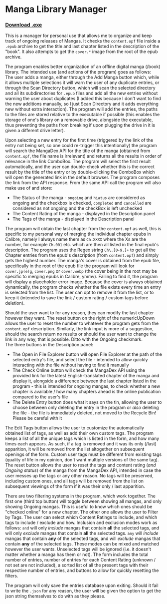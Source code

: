 # Manga Library Manager
### [Download .exe](https://github.com/ErisLoona/Manga-Library-Manager/releases/tag/v1.5)
This is a manager for personal use that allows me to organize and keep track of ongoing releases of Mangas. It checks the `content.opf` file inside a `.epub` archive to get the title and last chapter listed in the description of the "book". It also attempts to get the `cover.*` image from the root of the epub archive.<br />

The program enables better organization of an offline digital manga (/book) library. The intended use (and actions of the program) goes as follows:<br />
The user adds a manga, either through the Add Manga button which, while it allows multiple selections it will warn the user of any duplicate entries, or through the Scan Directory button, which will scan the selected directory and all its subdirectories for `.epub` files and add all the new entries without warning the user about duplicates (I added this because I don't want to find the new additions manually, so I just Scan Directory and it adds everything new without extra interaction). The program will add the entries, the paths to the files are stored relative to the executable if possible (this enables the storage of one's library on a removable drive, alongside the executable, thus preventing the paths from breaking if upon plugging the drive in it is given a different drive letter).<br />

Upon selecting a new entry for the first time (triggered by the link of the entry not being set, so one could re-trigger this intentionally) the program will search the MangaDex API for the title of the manga (obtained from `content.opf`, the file name is irrelevant) and returns all the results in order of relevance in the link ComboBox. The program will select the first result automatically, and the user can double-check whether this is the correct result by the title of the entry or by double-clicking the ComboBox which will open the generated link in the default browser. The program composes the link from the API response. From the same API call the program will also make use of and store:<br />

- The Status of the manga - `ongoing` and `hiatus` are considered as ongoing and the checkbox is checked, `completed` and `cancelled` are considered as not ongoing and the checkBox is left unchecked<br />
- The Content Rating of the manga - displayed in the Description panel<br />
- The Tags of the manga - displayed in the Description panel

The program will obtain the last chapter from the `content.opf` as well, this is specific to my personal way of merging the individual chapter epubs in Calibre, namely I always name them as `Ch.XXXX` where the Xs are the number, for example `Ch.001` etc. which are then all listed in the final epub's description. The program uses the Regex string `Ch\.[0-9.]+` to get all the Chapter entries from the epub's description (from `content.opf`) and simply gets the highest number. The manga's cover is obtained from the epub file, specifically in the root of the epub file the program will look for `cover.jp(e)g`, `cover.png` or `cover.webp` (the cover being in the root may be specific to merging epubs in Calibre, ymmv). Failing to find it, the program will display a placeholder error image. Because the cover is always obtained dynamically, the program checks whether the file exists every time an entry is selected from the list. The user can opt to remove it from the list, or to keep it (intended to save the link / custom rating / custom tags before deletion).<br />

Should the user want to for any reason, they can modify the last chapter however they want. The reset button on the right of the numericUpDown allows the user to reset the number to whatever the program gets from the `content.opf` description. Similarly, the link input is more of a suggestion, should the search return no results or should the user want to change the link in any way, that is possible. Ditto with the Ongoing checkmark.<br />
The three buttons in the Description panel:<br />
- The Open in File Explorer button will open File Explorer at the path of the selected entry's file, and select the file - intended to allow quickly interacting with the file without having to find it manually<br />
- The Check Online button will check the MangaDex API using the provided link for the latest English-translated chapter of the manga and display it, alongside a difference between the last chapter listed in the program - this is intended for ongoing mangas, to check whether a new chapter is available / how many chapters ahead is the online publication compared to the user's file<br />
- The Delete Entry button does what it says on the tin, allowing the user to choose between only deleting the entry in the program or *also* deleting the file - the file is immediately deleted, not moved to the Recycle Bin! Please be careful with it

The Edit Tags button allows the user to customize the automatically obtained list of tags, as well as add their own custom tags. The program keeps a list of all the unique tags which is listed in the form, and how many times each appears. As such, if a tag is removed and it was its only (/last) apparition, it will be removed from the list altogether on subsequent openings of the form. Custom user tags must be different from existing tags (quality of life in my opinion, don't want multiple versions of the same tag). The reset button allows the user to reset the tags and content rating (*and Ongoing status*) of the manga from the MangaDex API, intended in case the user messes up the tags or any other reason. No tags will be preserved, including custom ones, and all tags will be removed from the list on subsequent viewings of the form if it was their only / last apparition.<br />

There are two filtering systems in the program, which work together. The first one (third top button) will toggle between showing all mangas, and only showing Ongoing mangas. This is useful to know which ones should be "checked online" for a new chapter. The other one allows the user to Filter by Tags. The user can select which Content Ratings to include, and which tags to include / exclude and how. Inclusion and exclusion modes work as follows: `and` will only *include* mangas that contain **all** the selected tags, and will only *exclude* mangas that contain **all** the selected tags. `any` will *include* mangas that contain **any** of the selected tags, and will *exclude* mangas that contain **any** of the selected tags. These modes can be mixed and matched however the user wants. Unselected tags will be ignored (i.e. it doesn't matter whether a manga has them or not). The form includes the total number of entries, number of entries for each Content Rating (unknown / not set are not included), a sorted list of all the present tags with their respective number of entries, and buttons to allow for quickly resetting the filters.<br />

The program will only save the entries database upon exiting. Should it fail to write the `.json` for any reason, the user will be given the option to get the json string themselves to do with as they please.
